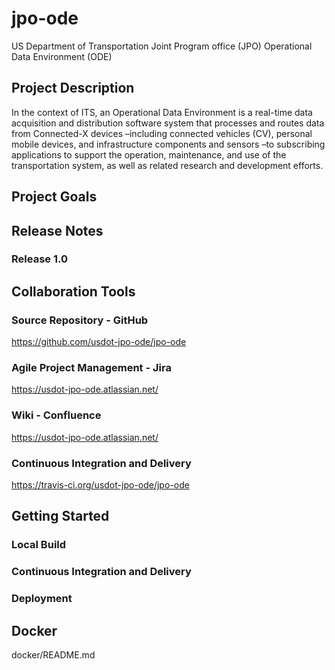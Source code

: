 # jpo-ode
US Department of Transportation Joint Program office (JPO) Operational Data Environment (ODE)
## Project Description
In the context of ITS, an Operational Data Environment is a real-time data acquisition and distribution software system that processes and routes data from Connected-X devices –including connected vehicles (CV), personal mobile devices, and infrastructure components and sensors –to subscribing applications to support the operation, maintenance, and use of the transportation system, as well as related research and development efforts.

## Project Goals
 
## Release Notes
### Release 1.0

## Collaboration Tools

### Source Repository - GitHub
https://github.com/usdot-jpo-ode/jpo-ode

### Agile Project Management - Jira
https://usdot-jpo-ode.atlassian.net/

### Wiki - Confluence
https://usdot-jpo-ode.atlassian.net/

### Continuous Integration and Delivery
https://travis-ci.org/usdot-jpo-ode/jpo-ode

## Getting Started

### Local Build

### Continuous Integration and Delivery

### Deployment

## Docker
docker/README.md


